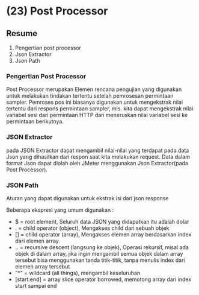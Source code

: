 # (23) Post Processor
## Resume
1. Pengertian post processor
2. Json Extractor
3. Json Path

### Pengertian Post Processor 

Post Processor merupakan Elemen rencana pengujian yang digunakan untuk melakukan tindakan tertentu setelah pemrosesan permintaan sampler. Pemroses pos ini biasanya digunakan untuk mengekstrak nilai tertentu dari respons permintaan sampler, mis. kita dapat mengekstrak nilai variabel sesi dari permintaan HTTP dan meneruskan nilai variabel sesi ke permintaan berikutnya.

### **JSON Extractor**

pada JSON Extractor dapat mengambil nilai-nilai yang terdapat pada data Json yang dihasilkan dari respon saat kita melakukan request. Data dalam format Json dapat diolah oleh JMeter menggunakan Json Extractor(pada Post Processor).

### **JSON Path**

Aturan yang dapat digunakan untuk ekstrak isi dari json response

Beberapa ekspresi yang umum digunakan :

- $ =  root element, Seluruh data JSON yang didapatkan itu adalah dolar
- . = child operator (object), Mengakses child dari sebuah objek
- [] = child operator (array),  Mengakses elemen array berdasarkan index dari elemen array.
- .. = recursive descent (langsung ke objek), Operasi rekursif, misal ada objek di dalam array, jika ingin mengambil semua objek dalam array tersebut bisa menggunakan tanda titik-titik, tanpa menulis index dari elemen array tersebut
- "*" = wildcard (all things), mengambil keseluruhan
- [start:end] = array slice operator borrowed, memotong array dari index start sampai end
